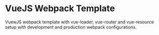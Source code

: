 # VueJS Webpack Template
VuewJS webpack template with vue-loader, vue-router and vue-resource setup with development and production webpack configurations.
